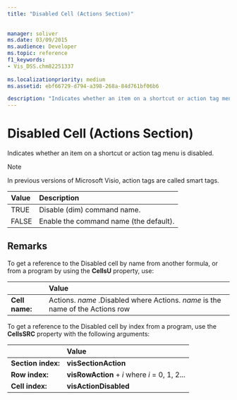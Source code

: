```yaml
---
title: "Disabled Cell (Actions Section)"
 
 
manager: soliver
ms.date: 03/09/2015
ms.audience: Developer
ms.topic: reference
f1_keywords:
- Vis_DSS.chm82251337
 
ms.localizationpriority: medium
ms.assetid: ebf66729-d794-a398-268a-84d761bf06b6

description: "Indicates whether an item on a shortcut or action tag menu is disabled."
---
```


# Disabled Cell (Actions Section)

Indicates whether an item on a shortcut or action tag menu is disabled.
  
> [!NOTE]
> In previous versions of Microsoft Visio, action tags are called smart tags. 
  
|**Value**|**Description**|
|:-----|:-----|
|TRUE  <br/> |Disable (dim) command name. |
|FALSE  <br/> |Enable the command name (the default). |
   
## Remarks

To get a reference to the Disabled cell by name from another formula, or from a program by using the **CellsU** property, use: 
  
||Value |
|:-----|:-----|
|**Cell name:**  <br/> |Actions. *name*  .Disabled           where Actions. *name*  is the name of the Actions row  <br/> |
   
To get a reference to the Disabled cell by index from a program, use the **CellsSRC** property with the following arguments: 
  
||Value |
|:-----|:-----|
|**Section index:**  <br/> |**visSectionAction** <br/> |
|**Row index:**  <br/> |**visRowAction** +  *i*           where  *i*  = 0, 1, 2... |
|**Cell index:**  <br/> |**visActionDisabled** <br/> |
   

